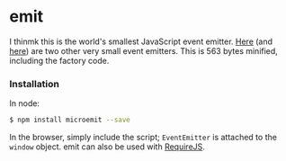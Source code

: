 # emit

I thinmk this is the world's smallest JavaScript event emitter.  [Here](https://github.com/jeromeetienne/microevent.js) (and [here](https://github.com/scottcorgan/tiny-emitter)) are two other very small event emitters.  This is 563 bytes minified, including the factory code.

### Installation

In node:

```sh
$ npm install microemit --save
```

In the browser, simply include the script; `EventEmitter` is attached to the `window` object.  emit can also be used with [RequireJS](http://requirejs.org/).
